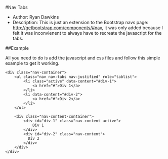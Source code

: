 #Nav Tabs
* Author: Ryan Dawkins
* Description: This is just an extension to the Bootstrap navs page: http://getbootstrap.com/components/#nav, it was only added because
  I felt it was inconvienent to always have to recreate the javascript for the tabs.

##Example

All you need to do is add the javascript and css files and follow this simple example to get it working.

```
<div class="nav-container">
	<ul class="nav nav-tabs nav-justified" role="tablist">
		<li class="active" data-content="#div-1">
			<a href="#">Div 1</a>
        </li>
        <li data-content="#div-2">
          	<a href="#">Div 2</a>
        </li>
    </ul>

	<div class="nav-content-container">
		<div id="div-1" class="nav-content active">
			Div 1
        </div>
        <div id="div-2" class="nav-content">
          Div 2
        </div>
	</div>
</div>
```